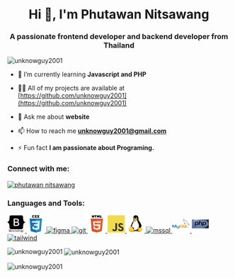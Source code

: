<h1 align="center">Hi 👋, I'm Phutawan Nitsawang</h1>
<h3 align="center">A passionate frontend developer and backend developer from Thailand</h3>

<p align="left"> <img src="https://komarev.com/ghpvc/?username=unknowguy2001&label=Profile%20views&color=0e75b6&style=flat" alt="unknowguy2001" /> </p>

- 🌱 I’m currently learning **Javascript and PHP**

- 👨‍💻 All of my projects are available at [https://github.com/unknowguy2001](https://github.com/unknowguy2001)

- 💬 Ask me about **website**

- 📫 How to reach me **unknowguy2001@gmail.com**

- ⚡ Fun fact **I am passionate about Programing.**

<h3 align="left">Connect with me:</h3>
<p align="left">
<a href="https://fb.com/phutawan nitsawang" target="blank"><img align="center" src="https://raw.githubusercontent.com/rahuldkjain/github-profile-readme-generator/master/src/images/icons/Social/facebook.svg" alt="phutawan nitsawang" height="30" width="40" /></a>
</p>

<h3 align="left">Languages and Tools:</h3>
<p align="left"> <a href="https://getbootstrap.com" target="_blank" rel="noreferrer"> <img src="https://raw.githubusercontent.com/devicons/devicon/master/icons/bootstrap/bootstrap-plain-wordmark.svg" alt="bootstrap" width="40" height="40"/> </a> <a href="https://www.w3schools.com/css/" target="_blank" rel="noreferrer"> <img src="https://raw.githubusercontent.com/devicons/devicon/master/icons/css3/css3-original-wordmark.svg" alt="css3" width="40" height="40"/> </a> <a href="https://www.figma.com/" target="_blank" rel="noreferrer"> <img src="https://www.vectorlogo.zone/logos/figma/figma-icon.svg" alt="figma" width="40" height="40"/> </a> <a href="https://git-scm.com/" target="_blank" rel="noreferrer"> <img src="https://www.vectorlogo.zone/logos/git-scm/git-scm-icon.svg" alt="git" width="40" height="40"/> </a> <a href="https://www.w3.org/html/" target="_blank" rel="noreferrer"> <img src="https://raw.githubusercontent.com/devicons/devicon/master/icons/html5/html5-original-wordmark.svg" alt="html5" width="40" height="40"/> </a> <a href="https://developer.mozilla.org/en-US/docs/Web/JavaScript" target="_blank" rel="noreferrer"> <img src="https://raw.githubusercontent.com/devicons/devicon/master/icons/javascript/javascript-original.svg" alt="javascript" width="40" height="40"/> </a> <a href="https://www.linux.org/" target="_blank" rel="noreferrer"> <img src="https://raw.githubusercontent.com/devicons/devicon/master/icons/linux/linux-original.svg" alt="linux" width="40" height="40"/> </a> <a href="https://www.microsoft.com/en-us/sql-server" target="_blank" rel="noreferrer"> <img src="https://www.svgrepo.com/show/303229/microsoft-sql-server-logo.svg" alt="mssql" width="40" height="40"/> </a> <a href="https://www.mysql.com/" target="_blank" rel="noreferrer"> <img src="https://raw.githubusercontent.com/devicons/devicon/master/icons/mysql/mysql-original-wordmark.svg" alt="mysql" width="40" height="40"/> </a> <a href="https://www.php.net" target="_blank" rel="noreferrer"> <img src="https://raw.githubusercontent.com/devicons/devicon/master/icons/php/php-original.svg" alt="php" width="40" height="40"/> </a> <a href="https://tailwindcss.com/" target="_blank" rel="noreferrer"> <img src="https://www.vectorlogo.zone/logos/tailwindcss/tailwindcss-icon.svg" alt="tailwind" width="40" height="40"/> </a> </p>

<p><img align="left" src="https://github-readme-stats.vercel.app/api/top-langs?username=unknowguy2001&show_icons=true&locale=en&layout=compact" alt="unknowguy2001" /></p>

<p>&nbsp;<img align="center" src="https://github-readme-stats.vercel.app/api?username=unknowguy2001&show_icons=true&locale=en" alt="unknowguy2001" /></p>

<p><img align="center" src="https://github-readme-streak-stats.herokuapp.com/?user=unknowguy2001&" alt="unknowguy2001" /></p>

